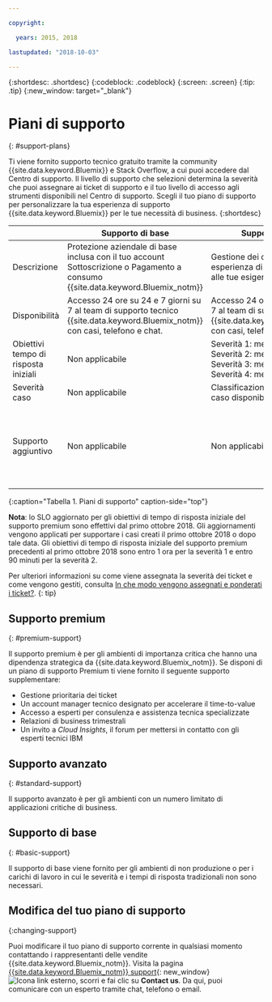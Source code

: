 ```yaml
---

copyright:

  years: 2015, 2018

lastupdated: "2018-10-03"

---
```



{:shortdesc: .shortdesc}
{:codeblock: .codeblock}
{:screen: .screen}
{:tip: .tip}
{:new_window: target="_blank"}

# Piani di supporto
{: #support-plans}

Ti viene fornito supporto tecnico gratuito tramite la community {{site.data.keyword.Bluemix}} e Stack Overflow, a cui puoi accedere dal Centro di supporto. Il livello di supporto che selezioni determina la severità che puoi assegnare ai ticket di supporto e il tuo livello di accesso agli strumenti disponibili nel Centro di supporto. Scegli il tuo piano di supporto per personalizzare la tua esperienza di supporto {{site.data.keyword.Bluemix}} per le tue necessità di business.
{:shortdesc}

|  | Supporto di base | Supporto avanzato | Supporto premium |
|-------------|-------------|-------------|-------------|
| Descrizione |	Protezione aziendale di base inclusa con il tuo account Sottoscrizione o Pagamento a consumo {{site.data.keyword.Bluemix_notm}} | Gestione dei casi prioritaria ed esperienza di supporto allineata alle tue esigenze di business | Coinvolgimento del cliente allineato con i risultati aziendali per accelerare il time-to-value |
| Disponibilità | Accesso 24 ore su 24 e 7 giorni su 7 al team di supporto tecnico {{site.data.keyword.Bluemix_notm}} con casi, telefono e chat. | Accesso 24 ore su 24 e 7 giorni su 7 al team di supporto tecnico {{site.data.keyword.Bluemix_notm}} con casi, telefono e chat. | Accesso 24 ore su 24 e 7 giorni su 7 al team di supporto tecnico {{site.data.keyword.Bluemix_notm}} con casi, telefono e chat. |
| Obiettivi tempo di risposta iniziali | Non applicabile | Severità 1: meno di un'ora <br/> Severità 2: meno di due ore <br/> Severità 3: meno di quattro ore <br/> Severità 4: meno di otto ore | Severità 1: meno di 15 minuti <br/> Severità 2: meno di 1 ora <br/> Severità 3: meno di due ore <br/> Severità 4: meno di quattro ore |
| Severità caso | Non applicabile | Classificazione della severità del caso disponibile | Classificazione della severità del caso disponibile |
| Supporto aggiuntivo | Non applicabile | Non applicabile | Account manager tecnico assegnato <br/> <br/> Relazioni di business trimestrali <br/><br/> Accesso ad esperti <br/> <br/> Invito a Cloud Insights |
{:caption="Tabella 1. Piani di supporto" caption-side="top"}

**Nota**: lo SLO aggiornato per gli obiettivi di tempo di risposta iniziale del supporto premium sono effettivi dal primo ottobre 2018. Gli aggiornamenti vengono applicati per supportare i casi creati il primo ottobre 2018 o dopo tale data. Gli obiettivi di tempo di risposta iniziale del supporto premium precedenti al primo ottobre 2018 sono entro 1 ora per la severità 1 e entro 90 minuti per la severità 2.

Per ulteriori informazioni su come viene assegnata la severità dei ticket e come vengono gestiti, consulta [In che modo vengono assegnati e ponderati i ticket?](/docs/get-support/ticketweight.html).
{: tip} 

## Supporto premium
{: #premium-support}

Il supporto premium è per gli ambienti di importanza critica che hanno una dipendenza strategica da {{site.data.keyword.Bluemix_notm}}. Se disponi di un piano di supporto Premium ti viene fornito il seguente supporto supplementare:
  * Gestione prioritaria dei ticket
  * Un account manager tecnico designato per accelerare il time-to-value
  * Accesso a esperti per consulenza e assistenza tecnica specializzate
  * Relazioni di business trimestrali
  * Un invito a *Cloud Insights*, il forum per mettersi in contatto con gli esperti tecnici IBM

## Supporto avanzato
{: #standard-support}

Il supporto avanzato è per gli ambienti con un numero limitato di applicazioni critiche di business.

## Supporto di base
{: #basic-support}

Il supporto di base viene fornito per gli ambienti di non produzione o per i carichi di lavoro in cui le severità e i tempi di risposta tradizionali non sono necessari.

## Modifica del tuo piano di supporto
{:changing-support}

Puoi modificare il tuo piano di supporto corrente in qualsiasi momento contattando i rappresentanti delle vendite {{site.data.keyword.Bluemix_notm}}. Visita la pagina [{{site.data.keyword.Bluemix_notm}} support](https://www.ibm.com/cloud/support){: new_window} ![Icona link esterno](../icons/launch-glyph.svg "Icona link esterno"), scorri e fai clic su **Contact us**. Da qui, puoi comunicare con un esperto tramite chat, telefono o email.  


